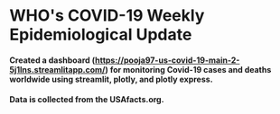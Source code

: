 # WHO's COVID-19 Weekly Epidemiological Update 
#### Created a dashboard (https://pooja97-us-covid-19-main-2-5j1lns.streamlitapp.com/)  for monitoring Covid-19 cases and deaths worldwide using streamlit, plotly, and plotly express. 
#### Data is collected from the USAfacts.org. 
